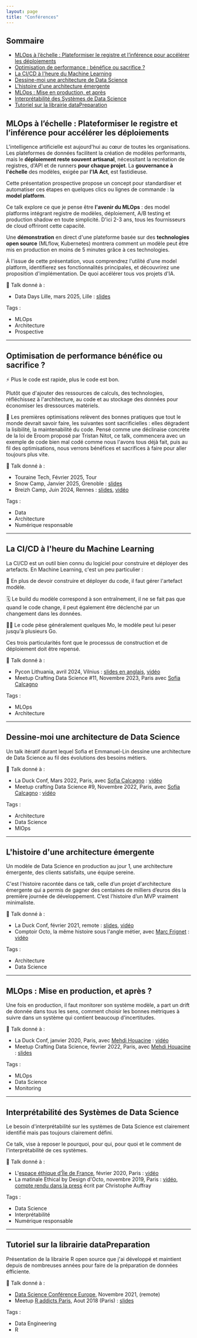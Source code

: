```yaml
---
layout: page
title: "Conférences"
---
```


## Sommaire

- [MLOps à l’échelle : Plateformiser le registre et l’inférence pour accélérer les déploiements](#mlops-à-léchelle--plateformiser-le-registre-et-linférence-pour-accélérer-les-déploiements)
- [Optimisation de performance : bénéfice ou sacrifice ?](#optimisation-de-performance-bénéfice-ou-sacrifice-)
- [La CI/CD à l'heure du Machine Learning](#la-cicd-à-lheure-du-machine-learning)
- [Dessine-moi une architecture de Data Science](#dessine-moi-une-architecture-de-Data-Science)
- [L'histoire d'une architecture émergente](#lhistoire-dune-architecture-émergente)
- [MLOps : Mise en production, et après](#mlops--mise-en-production-et-après-)
- [Interprétabilité des Systèmes de Data Science](#interprétabilité-des-systèmes-de-data-science)
- [Tutoriel sur la librairie dataPreparation](#tutoriel-sur-la-librairie-datapreparation)

## MLOps à l’échelle : Plateformiser le registre et l’inférence pour accélérer les déploiements

L'intelligence artificielle est aujourd'hui au cœur de toutes les organisations. Les plateformes de données facilitent la création de modèles performants, mais le **déploiement reste souvent artisanal**, nécessitant la recréation de registres, d'API et de runners **pour chaque projet**. La **gouvernance à l'échelle** des modèles, exigée par **l'IA Act**, est fastidieuse.

Cette présentation prospective propose un concept pour standardiser et automatiser ces étapes en quelques clics ou lignes de commande : la **model platform**.

Ce talk explore ce que je pense être **l'avenir du MLOps** : des model platforms intégrant registre de modèles, déploiement, A/B testing et production shadow en toute simplicité. D'ici 2-3 ans, tous les fournisseurs de cloud offriront cette capacité.

Une **démonstration** en direct d'une plateforme basée sur des **technologies open source** (MLflow, Kubernetes) montrera comment un modèle peut être mis en production en moins de 5 minutes grâce à ces technologies.

À l'issue de cette présentation, vous comprendrez l'utilité d'une model platform, identifierez ses fonctionnalités principales, et découvrirez une proposition d'implémentation. De quoi accélérer tous vos projets d'IA.

📍 Talk donné à :
- Data Days Lille, mars 2025, Lille : [slides](https://github.com/ELToulemonde/talks/blob/main/2025/Data%20Days%20Lille/MLOps_%20Model%20plateforme%20pour%20passer%20%C3%A0%20l'%C3%A9chelle.pdf)

Tags : 
- MLOps
- Architecture
- Prospective

* * *

## Optimisation de performance bénéfice ou sacrifice ?

⚡ Plus le code est rapide, plus le code est bon. 

Plutôt que d'ajouter des ressources de calculs, des technologies, réfléchissez à l'architecture, au code et au stockage des données pour économiser les dressources matériels.

🚀 Les premières optimisations relèvent des bonnes pratiques que tout le monde devrait savoir faire, les suivantes sont sacrificielles : elles dégradent la lisibilité, la maintenabilité du code. Pensé comme une déclinaise concrète de la loi de Eroom proposé par Tristan Nitot, ce talk, commencera avec un exemple de code bien mal codé comme nous l'avons tous déjà fait, puis au fil des optimisations, nous verrons bénéfices et sacrifices à faire pour aller toujours plus vite.

📍 Talk donné à :
- Touraine Tech, Février 2025, Tour
- Snow Camp, Janvier 2025, Grenoble : [slides](https://github.com/ELToulemonde/talks/blob/main/2025/Snow%20Camp/Optimisation%20de%20performance%20b%C3%A9n%C3%A9fice%20ou%20sacrifice.pdf)
- Breizh Camp, Juin 2024, Rennes : [slides](https://github.com/ELToulemonde/talks/blob/main/2024/Breizh%20Camp/Optimisation%20de%20performance%20b%C3%A9n%C3%A9fice%20ou%20sacrifice.pdf), [vidéo](https://www.youtube.com/watch?v=obKSKpPyaGo)

Tags : 
- Data
- Architecture
- Numérique responsable

* * * 
## La CI/CD à l'heure du Machine Learning

La CI/CD est un outil bien connu du logiciel pour construire et déployer des artefacts. En Machine Learning, c'est un peu particulier : 

🔢 En plus de devoir construire et déployer du code, il faut gérer l'artefact modèle.

🗓️ Le build du modèle correspond à son entraînement, il ne se fait pas que quand le code change, il peut également être déclenché par un changement dans les données.

🏋️‍♀️ Le code pèse généralement quelques Mo, le modèle peut lui peser jusqu'à plusieurs Go. 

Ces trois particularités font que le processus de construction et de déploiement doit être repensé.

📍 Talk donné à : 
- Pycon Lithuania, avril 2024, Vilnius : [slides en anglais](https://github.com/ELToulemonde/talks/blob/main/2024/PyCon%202024%20Lithuania/CI_CD%20at%20Machine%20Learning%20time.pdf), [vidéo](https://www.youtube.com/watch?v=093T744olQ4)
- Meetup Crafting Data Science #11, Novembre 2023, Paris avec [Sofia Calcagno](https://fr.linkedin.com/in/sof%C3%ADa-calcagno)

Tags : 
- MLOps
- Architecture

* * *

## Dessine-moi une architecture de Data Science

Un talk itératif durant lequel Sofia et Emmanuel-Lin dessine une architecture de Data Science au fil des évolutions des
besoins métiers.

📍 Talk donné à :
- La Duck Conf, Mars 2022, Paris, avec [Sofia Calcagno](https://fr.linkedin.com/in/sof%C3%ADa-calcagno) : [vidéo](https://www.youtube.com/watch?v=7jyyBaV8jjI)
- Meetup crafting Data Science #9, Novembre 2022, Paris, avec [Sofia Calcagno](https://fr.linkedin.com/in/sof%C3%ADa-calcagno) : [vidéo](https://www.youtube.com/watch?v=F7u3lCohVcQ)

Tags : 
- Architecture
- Data Science
- MlOps

* * *

## L'histoire d'une architecture émergente

Un modèle de Data Science en production au jour 1, une architecture émergente, des clients satisfaits, une équipe sereine. 

C'est l'histoire racontée dans ce talk, celle d’un projet d'architecture émergente qui a permis de gagner des centaines de milliers d’euros dès la première journée de développement. C’est l’histoire d’un MVP vraiment minimaliste.

📍 Talk donné à :
- La Duck Conf, février 2021, remote : [slides](https://github.com/ELToulemonde/talks/blob/main/2021/La%20Duck%20Conf/Histoire%20d'une%20architecture%20%C3%A9mergeante.pdf), [vidéo](https://www.youtube.com/watch?v=qj3lVoaAe3Q)
- Comptoir Octo, la même histoire sous l'angle métier, avec [Marc Frignet](https://fr.linkedin.com/in/marc-frignet-0582b09) : [vidéo](https://www.youtube.com/watch?v=2gTdE6HI12g)

Tags : 
- Architecture
- Data Science

* * *

## MLOps : Mise en production, et après ?

Une fois en production, il faut monitorer son système modèle, a part un drift de donnée dans tous les sens, comment choisir les bonnes métriques à suivre dans un système qui contient beaucoup d'incertitudes.

📍 Talk donné à :
- La Duck Conf, janvier 2020, Paris, avec [Mehdi Houacine](https://fr.linkedin.com/in/mehdihouacine) : [vidéo](https://www.youtube.com/watch?v=neZ4KnfHUtY)
- Meetup Crafting Data Science, février 2022, Paris, avec [Mehdi Houacine](https://fr.linkedin.com/in/mehdihouacine) : [slides](https://fr.slideshare.net/EmmanuelLinTOULEMOND/meetup-crafting-data-science-3-mars)

Tags : 
- MLOps
- Data Science
- Monitoring

* * *

## Interprétabilité des Systèmes de Data Science

Le besoin d'interprétabilité sur les systèmes de Data Science est clairement identifié mais pas toujours clairement défini. 

Ce talk, vise à reposer le pourquoi, pour qui, pour quoi et le comment de l'interprétabilité de ces systèmes.

📍 Talk donné à :
- L'[espace éthique d’Île de France](https://www.espace-ethique.org/), février 2020, Paris : [vidéo](https://www.youtube.com/watch?v=Pa5YeciG2-8)
- La matinale Ethical by Design d'Octo, novembre 2019, Paris : [vidéo](https://youtu.be/o_TBFPvUQ30?si=kDOehwTVNQ93HRAa&t=5753), [compte rendu dans la press](https://www.alliancy.fr/solution-ia-confiance-etait-ethical-by-design) écrit par Christophe Auffray

Tags : 
- Data Science
- Interprétabilité
- Numérique responsable

* * *

## Tutoriel sur la librairie dataPreparation

Présentation de la librairie R open source que j'ai développé et maintient depuis de nombreuses années pour faire de la préparation de données éfficiente.

📍 Talk donné à :
- [Data Science Conférence Europe](https://datasciconference.com), Novembre 2021, (remote)
- Meetup [R addicts Paris](https://www.meetup.com/fr-FR/rparis/), Aout 2018 (Paris) : [slides](https://fr.slideshare.net/EmmanuelLinTOULEMOND/presentation-of-datapreparation-at-mett-up-raddicts)

Tags : 
- Data Engineering
- R